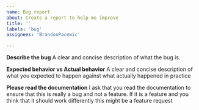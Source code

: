 ```yaml
---
name: Bug report
about: Create a report to help me improve
title: ''
labels: 'bug'
assignees: 'BrandonPacewic'

---
```


**Describe the bug**
A clear and concise description of what the bug is.

**Expected behavior vs Actual behavior**
A clear and concise description of what you expected to happen against what actually happened in practice

**Please read the documentation**
I ask that you read the documentation to ensure that this is really a bug and not a feature. If it is a feature and you think that it should work differently this might be a feature request
